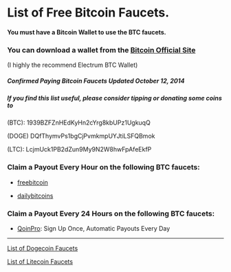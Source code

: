 # List of Free Bitcoin Faucets.

#### You must have a Bitcoin Wallet to use the BTC faucets.
### You can download a wallet from the [Bitcoin Official Site](https://bitcoin.org/)

(I highly the recommend Electrum BTC Wallet)

##### Confirmed Paying Bitcoin Faucets Updated October 12, 2014
##### If you find this list useful, please consider tipping or donating some coins to
(BTC):
1939BZFZnHEdKyHn2cYrg8kbUPz1UgkuqQ

(DOGE)
DQfThymvPs1bgCjPvmkmpUYJtiLSFQBmok

(LTC):
LcjmUck1PB2dZun9My9N2W8hwFpAfeEkfP


### Claim a Payout Every Hour on the following BTC faucets:

- [freebitcoin](http://freebitco.in/?r=368365)

- [dailybitcoins](http://dailybitcoins.org/index.php)
 

### Claim a Payout Every 24 Hours on the following BTC faucets:

- [QoinPro](https://qoinpro.com/ff7df3e8e99187302db89a63da19a46f): Sign Up Once, Automatic Payouts Every Day




----


[List of Dogecoin Faucets](http://cohibaa.github.io/dogecoin-faucet-list)

[List of Litecoin Faucets](http://cohibaa.github.io/litecoin-faucet-list)














